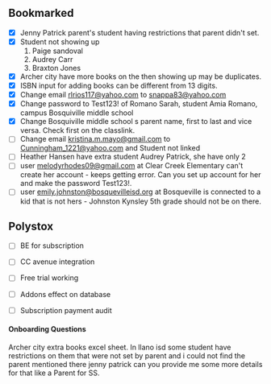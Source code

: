 
## Bookmarked
- [x] Jenny Patrick parent's student having restrictions that parent didn't set.
- [x] Student not showing up
	1. Paige sandoval
	2. Audrey Carr
	3. Braxton Jones
- [x] Archer city have more books on the then showing up may be duplicates.
- [x] ISBN input for adding books can be different from 13 digits.
- [x] Change email rlrios117@yahoo.com to snappa83@yahoo.com
- [x] Change password to Test123! of Romano Sarah, student Amia Romano, campus Bosquiville middle school
- [x] Change Bosquiville middle school s parent name, first to last and vice versa. Check first on the classlink.
- [ ] Change email kristina.m.mayo@gmail.com to Cunningham_1221@yahoo.com and Student not linked
- [ ] Heather Hansen have extra student Audrey Patrick, she have only 2
- [ ] user [melodyrhodes09@gmail.com](mailto:melodyrhodes09@gmail.com) at Clear Creek Elementary can't create her account - keeps getting error. Can you set up account for her and make the password Test123!.
- [ ] user [emily.johnston@bosquevilleisd.org](mailto:emily.johnston@bosquevilleisd.org) at Bosqueville is connected to a kid that is not hers - Johnston Kynsley 5th grade should not be on there.

## Polystox
- [ ] BE for subscription
- [ ] CC avenue integration
- [ ] Free trial working
- [ ] Addons effect on database
- [ ] Subscription payment audit


#### Onboarding Questions
Archer city extra books excel sheet.
In llano isd some student have restrictions on them that were not set by parent and i could not find the parent mentioned there jenny patrick can you provide me some more details for that like a Parent for SS.